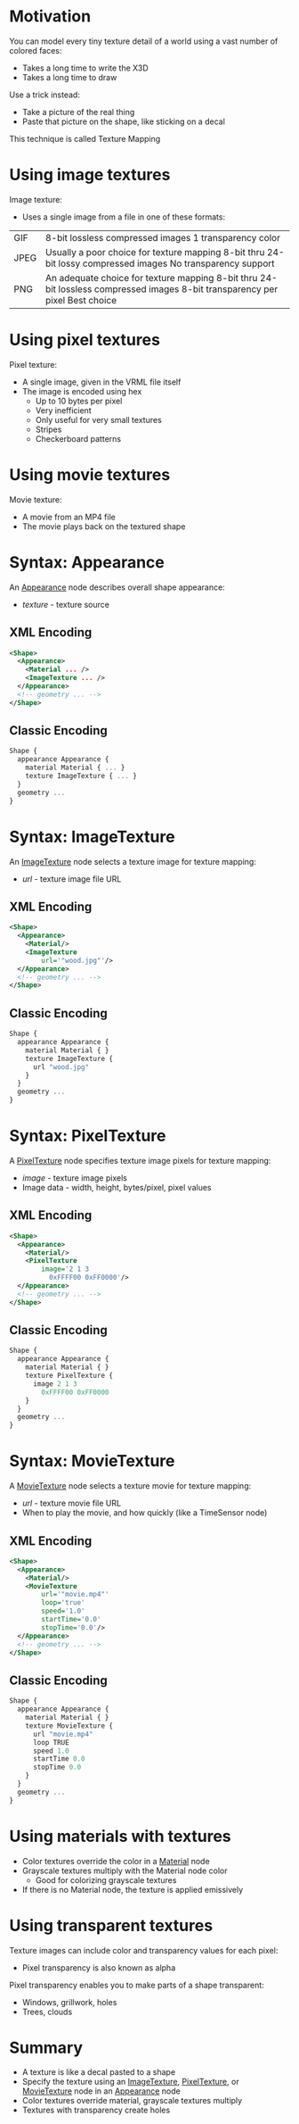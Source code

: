 Motivation
==========

You can model every tiny texture detail of a world using a vast number of colored faces:

- Takes a long time to write the X3D
- Takes a long time to draw

Use a trick instead:

- Take a picture of the real thing
- Paste that picture on the shape, like sticking on a decal

This technique is called Texture Mapping

Using image textures
====================

Image texture:

- Uses a single image from a file in one of these formats:

|      |                                                                                                                              |
|------|------------------------------------------------------------------------------------------------------------------------------|
| GIF  | 8-bit lossless compressed images 1 transparency color                                                                        |
| JPEG | Usually a poor choice for texture mapping 8-bit thru 24-bit lossy compressed images No transparency support                  |
| PNG  | An adequate choice for texture mapping 8-bit thru 24-bit lossless compressed images 8-bit transparency per pixel Best choice |

Using pixel textures
====================

Pixel texture:

- A single image, given in the VRML file itself
- The image is encoded using hex 
  - Up to 10 bytes per pixel
  - Very inefficient
  - Only useful for very small textures
  - Stripes
  - Checkerboard patterns

Using movie textures
====================

Movie texture:

- A movie from an MP4 file
- The movie plays back on the textured shape

Syntax: Appearance
==================

An [Appearance](https://www.web3d.org/documents/specifications/19775-1/V3.3/Part01/components/shape.html#Appearance) node describes overall shape appearance:

- *texture* - texture source

XML Encoding
------------

```xml
<Shape>
  <Appearance>
    <Material ... />
    <ImageTexture ... />
  </Appearance>
  <!-- geometry ... -->
</Shape>
```

Classic Encoding
----------------

```js
Shape {
  appearance Appearance {
    material Material { ... }
    texture ImageTexture { ... }
  }
  geometry ...
}
```

Syntax: ImageTexture
====================

An [ImageTexture](https://www.web3d.org/documents/specifications/19775-1/V3.3/Part01/components/texturing.html#ImageTexture) node selects a texture image for texture mapping:

- *url* - texture image file URL

XML Encoding
------------

```xml
<Shape>
  <Appearance>
    <Material/>
    <ImageTexture
        url='"wood.jpg"'/>
  </Appearance>
  <!-- geometry ... -->
</Shape>
```

Classic Encoding
----------------

```js
Shape {
  appearance Appearance {
    material Material { }
    texture ImageTexture {
      url "wood.jpg"
    }
  }
  geometry ...
}
```

Syntax: PixelTexture
====================

A [PixelTexture](https://www.web3d.org/documents/specifications/19775-1/V3.3/Part01/components/texturing.html#PixelTexture) node specifies texture image pixels for texture mapping:

- *image* - texture image pixels
- Image data - width, height, bytes/pixel, pixel values

XML Encoding
------------

```xml
<Shape>
  <Appearance>
    <Material/>
    <PixelTexture
        image='2 1 3
          0xFFFF00 0xFF0000'/>
  </Appearance>
  <!-- geometry ... -->
</Shape>
```

Classic Encoding
----------------

```js
Shape {
  appearance Appearance {
    material Material { }
    texture PixelTexture {
      image 2 1 3
        0xFFFF00 0xFF0000
    }
  }
  geometry ...
}
```

Syntax: MovieTexture
====================

A [MovieTexture](https://www.web3d.org/documents/specifications/19775-1/V3.3/Part01/components/texturing.html#MovieTexture) node selects a texture movie for texture mapping:

- *url* - texture movie file URL
- When to play the movie, and how quickly (like a TimeSensor node)

XML Encoding
------------

```xml
<Shape>
  <Appearance>
    <Material/>
    <MovieTexture
        url='"movie.mp4"'
        loop='true'
        speed='1.0'
        startTime='0.0'
        stopTime='0.0'/>
  </Appearance>
  <!-- geometry ... -->
</Shape>
```

Classic Encoding
----------------

```js
Shape {
  appearance Appearance {
    material Material { }
    texture MovieTexture {
      url "movie.mp4"
      loop TRUE
      speed 1.0
      startTime 0.0
      stopTime 0.0
    }
  }
  geometry ...
}
```

Using materials with textures
=============================

- Color textures override the color in a [Material](https://www.web3d.org/documents/specifications/19775-1/V3.3/Part01/components/shape.html#Material) node
- Grayscale textures multiply with the Material node color 
  - Good for colorizing grayscale textures
- If there is no Material node, the texture is applied emissively

Using transparent textures
==========================

Texture images can include color and transparency values for each pixel:

- Pixel transparency is also known as alpha

Pixel transparency enables you to make parts of a shape transparent:

- Windows, grillwork, holes
- Trees, clouds

Summary
=======

- A texture is like a decal pasted to a shape
- Specify the texture using an [ImageTexture](https://www.web3d.org/documents/specifications/19775-1/V3.3/Part01/components/texturing.html#ImageTexture), [PixelTexture](https://www.web3d.org/documents/specifications/19775-1/V3.3/Part01/components/texturing.html#PixelTexture), or [MovieTexture](https://www.web3d.org/documents/specifications/19775-1/V3.3/Part01/components/texturing.html#MovieTexture) node in an [Appearance](https://www.web3d.org/documents/specifications/19775-1/V3.3/Part01/components/shape.html#Appearance) node
- Color textures override material, grayscale textures multiply
- Textures with transparency create holes
